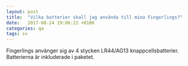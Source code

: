 ```yaml
---
layout: post
title:  "Vilka batterier skall jag använda till mina Fingerlings?"
date:   2017-08-24 19:06:22 +0100
categories: qa
tags: sv
---
```


Fingerlings använger sig av 4 stycken LR44/AG13 knappcellsbatterier. Batterierna är inkluderade i paketet.